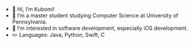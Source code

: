 - 👋 Hi, I’m Kubomi!
- 🌱 I’m a master student studying Computer Science at University of Pennsylvania.
- 👀 I’m interested in software development, especially iOS development.
- ✏️ Languages: Java, Python, Swift, C

<!---
ku-bo-mi/ku-bo-mi is a ✨ special ✨ repository because its `README.md` (this file) appears on your GitHub profile.
You can click the Preview link to take a look at your changes.
--->
